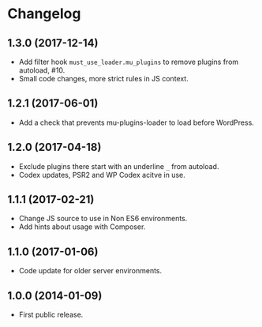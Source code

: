 # Changelog

## 1.3.0 (2017-12-14)
 * Add filter hook `must_use_loader.mu_plugins` to remove plugins from autoload, #10.
 * Small code changes, more strict rules in JS context.
 
## 1.2.1 (2017-06-01)
 * Add a check that prevents mu-plugins-loader to load before WordPress.

## 1.2.0 (2017-04-18)
 * Exclude plugins there start with an underline `_` from autoload.
 * Codex updates, PSR2 and WP Codex acitve in use.

## 1.1.1 (2017-02-21)
 * Change JS source to use in Non ES6 environments.
 * Add hints about usage with Composer.

## 1.1.0 (2017-01-06)
 * Code update for older server environments.

## 1.0.0 (2014-01-09)
 * First public release.

